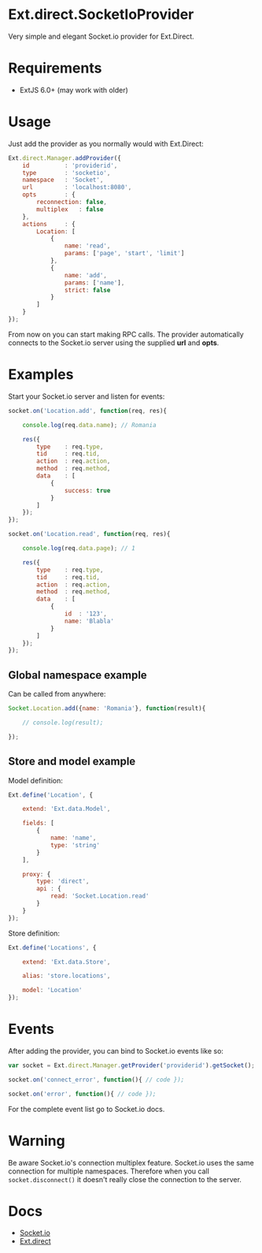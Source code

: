 # Ext.direct.SocketIoProvider
Very simple and elegant Socket.io provider for Ext.Direct.

# Requirements
- ExtJS 6.0+ (may work with older)

# Usage

Just add the provider as you normally would with Ext.Direct:

```javascript
Ext.direct.Manager.addProvider({
    id          : 'providerid',
    type        : 'socketio',
    namespace   : 'Socket',
    url         : 'localhost:8080',
    opts        : {
        reconnection: false,
        multiplex   : false
    },
    actions     : {
        Location: [
            {
                name: 'read',
                params: ['page', 'start', 'limit']
            },
            {
                name: 'add',
                params: ['name'],
                strict: false
            }
        ]
    }
});
```

From now on you can start making RPC calls.
The provider automatically connects to the Socket.io server using the supplied **url** and **opts**.

# Examples

Start your Socket.io server and listen for events:

```javascript
socket.on('Location.add', function(req, res){

    console.log(req.data.name); // Romania

    res({
        type    : req.type,
        tid     : req.tid,
        action  : req.action,
        method  : req.method,
        data    : [
            {
                success: true
            }
        ]
    });
});

socket.on('Location.read', function(req, res){

    console.log(req.data.page); // 1

    res({
        type    : req.type,
        tid     : req.tid,
        action  : req.action,
        method  : req.method,
        data    : [
            {
                id  : '123',
                name: 'Blabla'
            }
        ]
    });
});

```

## Global namespace example

Can be called from anywhere:

```javascript
Socket.Location.add({name: 'Romania'}, function(result){

    // console.log(result);

});
```

## Store and model example

Model definition:

```javascript
Ext.define('Location', {

    extend: 'Ext.data.Model',

    fields: [
        {
            name: 'name',
            type: 'string'
        }
    ],

    proxy: {
        type: 'direct',
        api : {
            read: 'Socket.Location.read'
        }
    }
});
```

Store definition:

```javascript
Ext.define('Locations', {

    extend: 'Ext.data.Store',

    alias: 'store.locations',

    model: 'Location'
});

```

# Events

After adding the provider, you can bind to Socket.io events like so:

```javascript
var socket = Ext.direct.Manager.getProvider('providerid').getSocket();

socket.on('connect_error', function(){ // code });

socket.on('error', function(){ // code });
```

For the complete event list go to Socket.io docs.

# Warning

Be aware Socket.io's connection multiplex feature. Socket.io uses the same connection for multiple namespaces. Therefore when you call `socket.disconnect()` it doesn't really close the connection to the server.

# Docs

- [Socket.io](http://socket.io/docs/)
- [Ext.direct](http://docs.sencha.com/extjs/6.0/backend_connectors/direct/specification.html)
